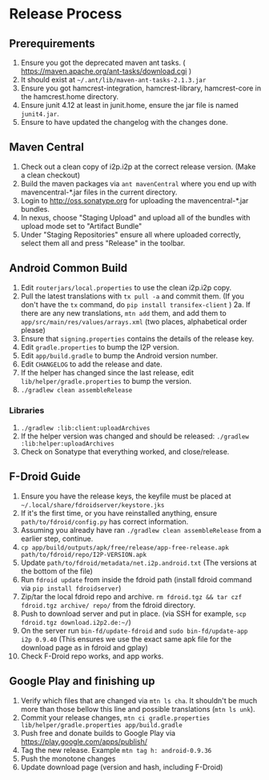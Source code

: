 # Release Process

## Prerequirements

1. Ensure you got the deprecated maven ant tasks. ( https://maven.apache.org/ant-tasks/download.cgi )
2. It should exist at `~/.ant/lib/maven-ant-tasks-2.1.3.jar`
3. Ensure you got hamcrest-integration, hamcrest-library, hamcrest-core in the hamcrest.home directory.
4. Ensure junit 4.12 at least in junit.home, ensure the jar file is named `junit4.jar`.
5. Ensure to have updated the changelog with the changes done.

## Maven Central

1. Check out a clean copy of i2p.i2p at the correct release version. (Make a clean checkout)
2. Build the maven packages via `ant mavenCentral` where you end up with mavencentral-*.jar files in the current directory.
3. Login to http://oss.sonatype.org for uploading the mavencentral-*.jar bundles.
4. In nexus, choose "Staging Upload" and upload all of the bundles with upload mode set to "Artifact Bundle"
5. Under "Staging Repositories" ensure all where uploaded correctly, select them all and press "Release" in the toolbar.

## Android Common Build

1. Edit `routerjars/local.properties` to use the clean i2p.i2p copy.
2. Pull the latest translations with `tx pull -a` and commit them. (If you don't have the `tx` command, do `pip install transifex-client` )
2a. If there are any new translations, `mtn add` them, and add them to `app/src/main/res/values/arrays.xml` (two places, alphabetical order please)
3. Ensure that `signing.properties` contains the details of the release key.
4. Edit `gradle.properties` to bump the I2P version.
5. Edit `app/build.gradle` to bump the Android version number.
6. Edit `CHANGELOG` to add the release and date.
7. If the helper has changed since the last release, edit
   `lib/helper/gradle.properties` to bump the version.
8. `./gradlew clean assembleRelease`

### Libraries

1. `./gradlew :lib:client:uploadArchives`
2. If the helper version was changed and should be released: `./gradlew :lib:helper:uploadArchives`
3. Check on Sonatype that everything worked, and close/release.

## F-Droid Guide

1. Ensure you have the release keys, the keyfile must be placed at `~/.local/share/fdroidserver/keystore.jks`
2. If it's the first time, or you have reinstalled anything, ensure `path/to/fdroid/config.py` has correct information.
3. Assuming you already have ran `./gradlew clean assembleRelease` from a earlier step, continue.
4. `cp app/build/outputs/apk/free/release/app-free-release.apk path/to/fdroid/repo/I2P-VERSION.apk`
5. Update `path/to/fdroid/metadata/net.i2p.android.txt` (The versions at the bottom of the file)
6. Run `fdroid update` from inside the fdroid path (install fdroid command via `pip install fdroidserver`)
7. Zip/tar the local fdroid repo and archive. `rm fdroid.tgz && tar czf fdroid.tgz archive/ repo/` from the fdroid directory.
8. Push to download server and put in place. (via SSH for example, `scp fdroid.tgz download.i2p2.de:~/`)
9. On the server run `bin-fd/update-fdroid` and `sudo bin-fd/update-app i2p 0.9.40` (This ensures we use the exact same apk file for the download page as in fdroid and gplay)
10. Check F-Droid repo works, and app works.

## Google Play and finishing up

1. Verify which files that are changed via `mtn ls cha`. It shouldn't be much more than those bellow this line and possible translations (`mtn ls unk`).
2. Commit your release changes, `mtn ci gradle.properties lib/helper/gradle.properties app/build.gradle`
3. Push free and donate builds to Google Play via https://play.google.com/apps/publish/
4. Tag the new release. Example `mtn tag h: android-0.9.36`
5. Push the monotone changes
6. Update download page (version and hash, including F-Droid)


